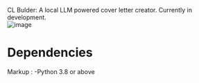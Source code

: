 CL Bulder: A local LLM powered cover letter creator.
Currently in development.
<br />
![image](https://github.com/jasonpantoronto/CL-Builder/assets/172641020/74b958f0-4c32-4d30-8a03-9526354e070b)
<br />
# Dependencies
Markup : -Python 3.8 or above
